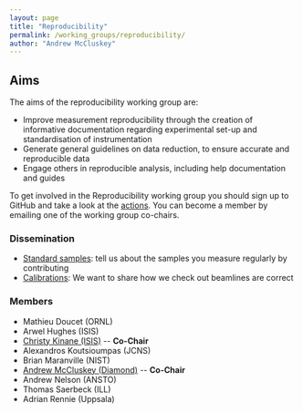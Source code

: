 ```yaml
---
layout: page
title: "Reproducibility"
permalink: /working_groups/reproducibility/
author: "Andrew McCluskey"
---
```


## Aims

The aims of the reproducibility working group are:

- Improve measurement reproducibility through the creation of informative documentation regarding experimental set-up and standardisation of instrumentation
- Generate general guidelines on data reduction, to ensure accurate and reproducible data
- Engage others in reproducible analysis, including help documentation and guides

To get involved in the Reproducibility working group you should sign up to GitHub and take a look at the [actions](https://github.com/reflectivity/reproducibility/projects). You can become a member by emailing one of the working group co-chairs.

### Dissemination

- [Standard samples](./standard_samples): tell us about the samples you measure regularly by contributing
- [Calibrations](./calibrations): We want to share how we check out beamlines are correct 

### Members

- Mathieu Doucet (ORNL)
- Arwel Hughes (ISIS)
- [Christy Kinane (ISIS)](mailto:christy.kinane@stfc.ac.uk) -- **Co-Chair**
- Alexandros Koutsioumpas (JCNS)
- Brian Maranville (NIST)
- [Andrew McCluskey (Diamond)](mailto:andrew.mccluskey@diamond.ac.uk) -- **Co-Chair**
- Andrew Nelson (ANSTO)
- Thomas Saerbeck (ILL)
- Adrian Rennie (Uppsala)
